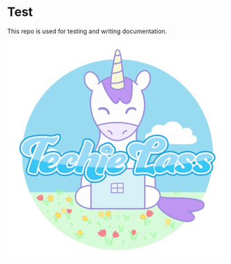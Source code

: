 # Test

This repo is used for testing and writing documentation. 

![](UnicornLogoCombined%402x.png)
